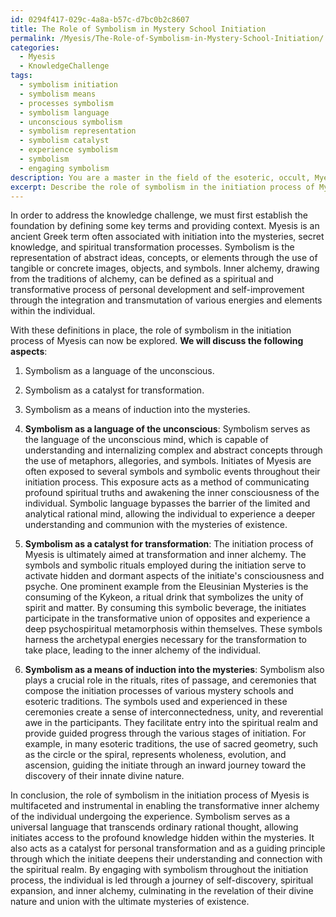 ```yaml
---
id: 0294f417-029c-4a8a-b57c-d7bc0b2c8607
title: The Role of Symbolism in Mystery School Initiation
permalink: /Myesis/The-Role-of-Symbolism-in-Mystery-School-Initiation/
categories:
  - Myesis
  - KnowledgeChallenge
tags:
  - symbolism initiation
  - symbolism means
  - processes symbolism
  - symbolism language
  - unconscious symbolism
  - symbolism representation
  - symbolism catalyst
  - experience symbolism
  - symbolism
  - engaging symbolism
description: You are a master in the field of the esoteric, occult, Myesis and Education. You are a writer of tests, challenges, books and deep knowledge on Myesis for initiates and students to gain deep insights and understanding from. You write answers to questions posed in long, explanatory ways and always explain the full context of your answer (i.e., related concepts, formulas, examples, or history), as well as the step-by-step thinking process you take to answer the challenges. Be rigorous and thorough, and summarize the key themes, ideas, and conclusions at the end.
excerpt: Describe the role of symbolism in the initiation process of Myesis, and explain how it may lead to the transformative inner alchemy of the individual undergoing the experience.
---
```

In order to address the knowledge challenge, we must first establish the foundation by defining some key terms and providing context. Myesis is an ancient Greek term often associated with initiation into the mysteries, secret knowledge, and spiritual transformation processes. Symbolism is the representation of abstract ideas, concepts, or elements through the use of tangible or concrete images, objects, and symbols. Inner alchemy, drawing from the traditions of alchemy, can be defined as a spiritual and transformative process of personal development and self-improvement through the integration and transmutation of various energies and elements within the individual. 

With these definitions in place, the role of symbolism in the initiation process of Myesis can now be explored. **We will discuss the following aspects**:
1. Symbolism as a language of the unconscious.
2. Symbolism as a catalyst for transformation.
3. Symbolism as a means of induction into the mysteries.

1. **Symbolism as a language of the unconscious**:
Symbolism serves as the language of the unconscious mind, which is capable of understanding and internalizing complex and abstract concepts through the use of metaphors, allegories, and symbols. Initiates of Myesis are often exposed to several symbols and symbolic events throughout their initiation process. This exposure acts as a method of communicating profound spiritual truths and awakening the inner consciousness of the individual. Symbolic language bypasses the barrier of the limited and analytical rational mind, allowing the individual to experience a deeper understanding and communion with the mysteries of existence.

2. **Symbolism as a catalyst for transformation**:
The initiation process of Myesis is ultimately aimed at transformation and inner alchemy. The symbols and symbolic rituals employed during the initiation serve to activate hidden and dormant aspects of the initiate's consciousness and psyche. One prominent example from the Eleusinian Mysteries is the consuming of the Kykeon, a ritual drink that symbolizes the unity of spirit and matter. By consuming this symbolic beverage, the initiates participate in the transformative union of opposites and experience a deep psychospiritual metamorphosis within themselves. These symbols harness the archetypal energies necessary for the transformation to take place, leading to the inner alchemy of the individual.

3. **Symbolism as a means of induction into the mysteries**:
Symbolism also plays a crucial role in the rituals, rites of passage, and ceremonies that compose the initiation processes of various mystery schools and esoteric traditions. The symbols used and experienced in these ceremonies create a sense of interconnectedness, unity, and reverential awe in the participants. They facilitate entry into the spiritual realm and provide guided progress through the various stages of initiation. For example, in many esoteric traditions, the use of sacred geometry, such as the circle or the spiral, represents wholeness, evolution, and ascension, guiding the initiate through an inward journey toward the discovery of their innate divine nature.

In conclusion, the role of symbolism in the initiation process of Myesis is multifaceted and instrumental in enabling the transformative inner alchemy of the individual undergoing the experience. Symbolism serves as a universal language that transcends ordinary rational thought, allowing initiates access to the profound knowledge hidden within the mysteries. It also acts as a catalyst for personal transformation and as a guiding principle through which the initiate deepens their understanding and connection with the spiritual realm. By engaging with symbolism throughout the initiation process, the individual is led through a journey of self-discovery, spiritual expansion, and inner alchemy, culminating in the revelation of their divine nature and union with the ultimate mysteries of existence.
